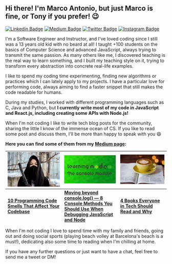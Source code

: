 ## Hi there! I'm Marco Antonio, but just Marco is fine, or Tony if you prefer! 😉

[![Linkedin Badge](https://img.shields.io/badge/-LinkedIn-0e76a8?style=flat-square&logo=Linkedin&logoColor=white)](https://www.linkedin.com/in/tonyghiani/)
[![Medium Badge](https://img.shields.io/badge/medium-%2312100E.svg?&style=for-square&logo=medium&logoColor=white)](https://medium.com/@tonyghiani)
[![Twitter Badge](https://img.shields.io/badge/-Twitter-00acee?style=flat-square&logo=Twitter&logoColor=white)](https://twitter.com/tonyghiani)
[![Instagram Badge](https://img.shields.io/badge/-Instagram-e4405f?style=flat-square&logo=Instagram&logoColor=white)](https://www.instagram.com/tonyghiani/)

I'm a Software Engineer and Instructor, and I've loved coding since I still was a 13 years old kid with no beard at all!
I taught +100 students on the basics of Computer Science and advanced JavaScript, always trying to transmit the same passion. As many others like me, I discovered teaching is the real way to learn something, and I built my teaching style on it, trying to transform every abstraction into concrete real-life examples. 

I like to spend my coding time experimenting, finding new algorithms or practices which I can lately apply to my projects. I have a particular love for performing code, always aiming to find a faster snippet that still makes the code readable for humans.

During my studies, I worked with different programming languages such as C, Java and Python, but **I currently write most of my code in JavaScript and React.js, including creating some APIs with Node.js!**

When I'm not coding I like to write tech blog posts for the community, sharing the little I know of the immense ocean of CS. If you like to read some post and discuss them, I'll be more than happy to speak with you 😄

**Here you can find some of them from my [Medium page](https://medium.com/@marcoantonio.ghiani01):**

<div align="center">
  <table border="0" cellspacing="0" cellpadding="0">
    <tbody>
      <tr>
        <td>
          <a href="https://levelup.gitconnected.com/10-programming-code-smells-that-affect-your-codebase-e66104e0341d">
            <img
              alt="10 Programming Code Smells That Affect Your Codebase"
              src="https://github.com/marcoantonioghiani01/marcoantonioghiani01/raw/master/assets/programming-smells.jpeg"
            />
          </a>
        </td>
        <td>
          <a href="https://levelup.gitconnected.com/moving-beyond-console-log-8-console-methods-you-should-use-when-debugging-javascript-and-node-25f6ac840ada?source=friends_link&sk=62597805243671cb9b96e54b052fde58">
            <img
              alt="Moving beyond console.log() — 8 Console Methods You Should Use When Debugging JavaScript and Node"
              src="https://github.com/marcoantonioghiani01/marcoantonioghiani01/raw/master/assets/learning-node.png"
            />
          </a>
        </td>
        <td>
          <a href="https://medium.com/better-programming/4-books-every-it-professional-should-read-and-why-b50628175372?source=friends_link&sk=70ee9016f1248f2d11a3977b24c9844f">
            <img
              alt="4 Books Everyone in Tech Should Read and Why"
              src="https://github.com/marcoantonioghiani01/marcoantonioghiani01/raw/master/assets/four-books.jpeg"
            />
          </a>
        </td>
      </tr>
    </tbody>
    <tfoot>
      <tr>
        <td>
          <strong><a href="https://levelup.gitconnected.com/10-programming-code-smells-that-affect-your-codebase-e66104e0341d">10 Programming Code Smells That Affect Your Codebase</a></strong>
        </td>
        <td>
          <strong><a href="https://levelup.gitconnected.com/moving-beyond-console-log-8-console-methods-you-should-use-when-debugging-javascript-and-node-25f6ac840ada?source=friends_link&sk=62597805243671cb9b96e54b052fde58">Moving beyond console.log() — 8 Console Methods You Should Use When Debugging JavaScript and Node</a></strong>
        </td>
        <td>
          <strong><a href="https://medium.com/better-programming/4-books-every-it-professional-should-read-and-why-b50628175372?source=friends_link&sk=70ee9016f1248f2d11a3977b24c9844f">4 Books Everyone in Tech Should Read and Why</a></strong>
        </td>
      </tr>
    </tfoot>
  </table>
</div>

When I'm not coding I love to spend time with my family and friends, going out and doing social sports (playing beach volley at Barcelona's beach is a must!), dedicating also some time to reading when I'm chilling at home.

If you have any further questions or just want to have a chat, feel free to send me a tweet or DM!
